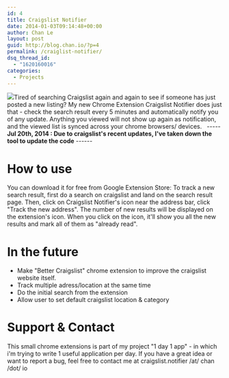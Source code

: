 ```yaml
---
id: 4
title: Craigslist Notifier
date: 2014-01-03T09:14:48+00:00
author: Chan Le
layout: post
guid: http://blog.chan.io/?p=4
permalink: /craiglist-notifier/
dsq_thread_id:
  - "1620160016"
categories:
  - Projects
---
```

[![](http://blog.chan.io/wp-content/uploads/2013/08/craigslist_logo-150x150.png)](http://blog.chan.io/wp-content/uploads/2013/08/craigslist_logo.png)Tired of searching Craigslist again and again to see if someone has just posted a new listing? My new Chrome Extension Craigslist Notifier does just that - check the search result every 5 minutes and automatically notify you of any update. Anything you viewed will not show up again as notification, and the viewed list is synced across your chrome browsers/ devices.   ----- **Jul 20th, 2014 : Due to craigslist's recent updates, I've taken down the tool to update the code** ------

# How to use

You can download it for free from Google Extension Store: To track a new search result, first do a search on craigslist and land on the search result page. Then, click on Craigslist Notifier's icon near the address bar, click "Track the new address". The number of new results will be displayed on the extension's icon. When you click on the icon, it'll show you all the new results and mark all of them as "already read".

# In the future

*   Make "Better Craigslist" chrome extension to improve the craigslist website itself.
*   Track multiple adress/location at the same time
*   Do the initial search from the extension
*   Allow user to set default craigslist location & category

# Support & Contact

This small chrome extensions is part of my project "1 day 1 app" - in which i'm trying to write 1 useful application per day. If you have a great idea or want to report a bug, feel free to contact me at craigslist.notifier /at/ chan /dot/ io
